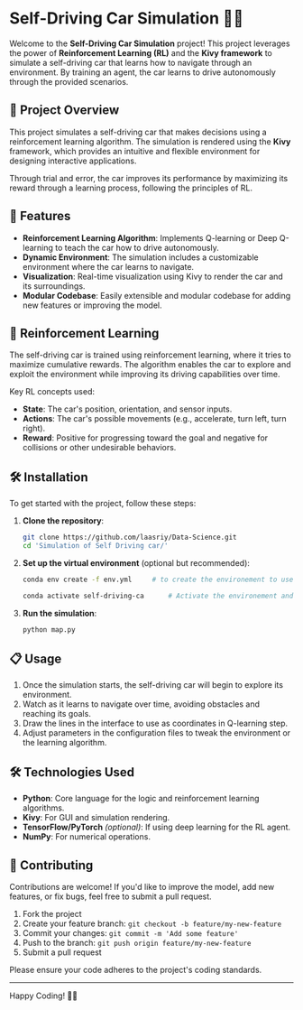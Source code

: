 # Self-Driving Car Simulation 🚗🤖

Welcome to the **Self-Driving Car Simulation** project! This project leverages the power of **Reinforcement Learning (RL)** and the **Kivy framework** to simulate a self-driving car that learns how to navigate through an environment. By training an agent, the car learns to drive autonomously through the provided scenarios.

## 🎯 Project Overview

This project simulates a self-driving car that makes decisions using a reinforcement learning algorithm. The simulation is rendered using the **Kivy** framework, which provides an intuitive and flexible environment for designing interactive applications.

Through trial and error, the car improves its performance by maximizing its reward through a learning process, following the principles of RL.

## 🚀 Features

- **Reinforcement Learning Algorithm**: Implements Q-learning or Deep Q-learning to teach the car how to drive autonomously.
- **Dynamic Environment**: The simulation includes a customizable environment where the car learns to navigate.
- **Visualization**: Real-time visualization using Kivy to render the car and its surroundings.
- **Modular Codebase**: Easily extensible and modular codebase for adding new features or improving the model.



## 🧠 Reinforcement Learning

The self-driving car is trained using reinforcement learning, where it tries to maximize cumulative rewards. The algorithm enables the car to explore and exploit the environment while improving its driving capabilities over time.

Key RL concepts used:
- **State**: The car's position, orientation, and sensor inputs.
- **Actions**: The car's possible movements (e.g., accelerate, turn left, turn right).
- **Reward**: Positive for progressing toward the goal and negative for collisions or other undesirable behaviors.

## 🛠️ Installation

To get started with the project, follow these steps:

1. **Clone the repository**:

    ```bash
    git clone https://github.com/laasriy/Data-Science.git
    cd 'Simulation of Self Driving car/'
    ```

2. **Set up the virtual environment** (optional but recommended):

    ```bash
    conda env create -f env.yml     # to create the environement to use

    conda activate self-driving-ca      # Activate the environement and installation of dependencies
    
    ```

4. **Run the simulation**:

    ```bash
    python map.py
    ```

## 📋 Usage

1. Once the simulation starts, the self-driving car will begin to explore its environment.
2. Watch as it learns to navigate over time, avoiding obstacles and reaching its goals.
3. Draw the lines in the interface to use as coordinates in Q-learning step.
4. Adjust parameters in the configuration files to tweak the environment or the learning algorithm.

## 🛠️ Technologies Used

- **Python**: Core language for the logic and reinforcement learning algorithms.
- **Kivy**: For GUI and simulation rendering.
- **TensorFlow/PyTorch** *(optional)*: If using deep learning for the RL agent.
- **NumPy**: For numerical operations.

## 🤝 Contributing

Contributions are welcome! If you'd like to improve the model, add new features, or fix bugs, feel free to submit a pull request.

1. Fork the project
2. Create your feature branch: `git checkout -b feature/my-new-feature`
3. Commit your changes: `git commit -m 'Add some feature'`
4. Push to the branch: `git push origin feature/my-new-feature`
5. Submit a pull request

Please ensure your code adheres to the project's coding standards.



---

Happy Coding! 🚗✨
